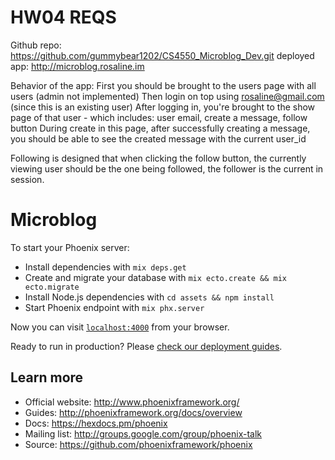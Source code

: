 # HW04 REQS
Github repo: https://github.com/gummybear1202/CS4550_Microblog_Dev.git
deployed app: http://microblog.rosaline.im

Behavior of the app:
First you should be brought to the users page with all users (admin not implemented)
Then login on top using rosaline@gmail.com (since this is an existing user)
After logging in, you're brought to the show page of that user
	- which includes: user email, create a message, follow button
During create in this page, after successfully creating a message, you should be able to see the created message with the current user_id

Following is designed that when clicking the follow button, the currently viewing user should be the one being followed, the follower is the current in session.

# Microblog

To start your Phoenix server:

  * Install dependencies with `mix deps.get`
  * Create and migrate your database with `mix ecto.create && mix ecto.migrate`
  * Install Node.js dependencies with `cd assets && npm install`
  * Start Phoenix endpoint with `mix phx.server`

Now you can visit [`localhost:4000`](http://localhost:4000) from your browser.

Ready to run in production? Please [check our deployment guides](http://www.phoenixframework.org/docs/deployment).

## Learn more

  * Official website: http://www.phoenixframework.org/
  * Guides: http://phoenixframework.org/docs/overview
  * Docs: https://hexdocs.pm/phoenix
  * Mailing list: http://groups.google.com/group/phoenix-talk
  * Source: https://github.com/phoenixframework/phoenix
